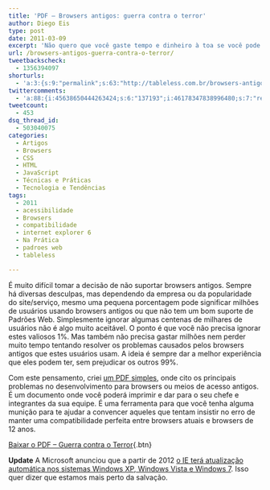 ```yaml
---
title: 'PDF – Browsers antigos: guerra contra o terror'
author: Diego Eis
type: post
date: 2011-03-09
excerpt: 'Não quero que você gaste tempo e dinheiro à toa se você pode ter resultados melhores se mudar um pouco o foco do desenvolvimento. Quero que você entenda que os visitantes que utilizam browsers antigos são sempre a minoria. '
url: /browsers-antigos-guerra-contra-o-terror/
tweetbackscheck:
  - 1356394097
shorturls:
  - 'a:3:{s:9:"permalink";s:63:"http://tableless.com.br/browsers-antigos-guerra-contra-o-terror";s:7:"tinyurl";s:26:"http://tinyurl.com/3fhup6d";s:4:"isgd";s:19:"http://is.gd/ZHjJWC";}'
twittercomments:
  - 'a:88:{i:45638650444263424;s:6:"137193";i:46178347838996480;s:7:"retweet";i:45974177542438912;s:7:"retweet";i:45925117884248065;s:7:"retweet";i:45915061365121024;s:7:"retweet";i:45911477038747648;s:7:"retweet";i:45910700417220608;s:7:"retweet";i:45910279699169280;s:7:"retweet";i:45910242751561728;s:7:"retweet";i:45910138820902912;s:7:"retweet";i:53186205931679745;s:6:"137475";i:57658440629227520;s:6:"137585";i:57909660484763648;s:7:"retweet";i:57864816622186496;s:7:"retweet";i:57864368691494912;s:7:"retweet";i:57864075257982976;s:7:"retweet";i:103662636251623424;s:7:"retweet";i:103626657289613313;s:7:"retweet";i:103591685174460416;s:7:"retweet";i:103562700432486400;s:7:"retweet";i:103562479736586240;s:7:"retweet";i:103545297501822976;s:7:"retweet";i:103542792487309312;s:7:"retweet";i:103533453777190912;s:7:"retweet";i:103532055689822208;s:7:"retweet";i:103525131577602049;s:7:"retweet";i:103524846494957568;s:7:"retweet";i:103524683990831104;s:7:"retweet";i:103522418227814400;s:7:"retweet";i:103521975397388288;s:7:"retweet";i:103520484989222912;s:7:"retweet";i:103520040992784384;s:7:"retweet";i:103519949036859394;s:7:"retweet";i:103519681574473728;s:7:"retweet";i:103519012159369218;s:7:"retweet";i:103518839748313088;s:7:"retweet";i:103518681333645312;s:7:"retweet";i:103518568506855425;s:7:"retweet";i:103517990133309440;s:7:"retweet";i:103517869043752960;s:7:"retweet";i:103517753104801793;s:7:"retweet";i:103517726861049856;s:7:"retweet";i:103517710247403520;s:7:"retweet";i:103517604739690496;s:7:"retweet";i:103517569075511296;s:7:"retweet";i:103517561597083648;s:7:"retweet";i:103517518869700609;s:7:"retweet";i:103517146390335489;s:7:"retweet";i:103517125905354753;s:7:"retweet";i:103517096360689664;s:7:"retweet";i:103516821998669825;s:7:"retweet";i:103516776029110272;s:7:"retweet";i:103516764159217664;s:7:"retweet";i:103516698539335681;s:7:"retweet";i:103516693204172801;s:7:"retweet";i:103516493639196672;s:7:"retweet";i:103516474349596672;s:7:"retweet";i:103516386260819968;s:7:"retweet";i:103516362487496704;s:7:"retweet";i:103516326953357312;s:7:"retweet";i:121738617470205953;s:7:"retweet";i:121092268282220544;s:7:"retweet";i:120957545086074880;s:7:"retweet";i:120939360093872130;s:7:"retweet";i:120912068164587520;s:7:"retweet";i:120909598818447362;s:7:"retweet";i:120908857869484032;s:7:"retweet";i:120906471063035904;s:7:"retweet";i:120906430411841536;s:7:"retweet";i:120906148076462080;s:7:"retweet";i:120905964915396608;s:7:"retweet";i:120905286843244545;s:7:"retweet";i:162592642717327360;s:7:"retweet";i:162579892880420864;s:7:"retweet";i:162545688922693632;s:7:"retweet";i:216269296635092992;s:7:"retweet";i:216236181241856000;s:7:"retweet";i:216235123266428928;s:7:"retweet";i:216234394631946240;s:7:"retweet";i:216233914526744576;s:7:"retweet";i:216232873735364608;s:7:"retweet";i:216232353700388864;s:7:"retweet";i:216232319302909953;s:7:"retweet";i:216232068336713728;s:7:"retweet";i:216231281829224448;s:7:"retweet";i:223463891823366144;s:7:"retweet";i:276037561657462784;s:7:"retweet";i:276022139419783169;s:7:"retweet";}'
tweetcount:
  - 453
dsq_thread_id:
  - 503040075
categories:
  - Artigos
  - Browsers
  - CSS
  - HTML
  - JavaScript
  - Técnicas e Práticas
  - Tecnologia e Tendências
tags:
  - 2011
  - acessibilidade
  - Browsers
  - compatibilidade
  - internet explorer 6
  - Na Prática
  - padroes web
  - tableless

---
```

É muito difícil tomar a decisão de não suportar browsers antigos. Sempre há diversas desculpas, mas dependendo da empresa ou da popularidade do site/serviço, mesmo uma pequena porcentagem pode significar milhões de usuários usando browsers antigos ou que não tem um bom suporte de Padrões Web. Simplesmente ignorar algumas centenas de milhares de usuários não é algo muito aceitável. O ponto é que você não precisa ignorar estes valiosos 1%. Mas também não precisa gastar milhões nem perder muito tempo tentando resolver os problemas causados pelos browsers antigos que estes usuários usam. A ideia é sempre dar a melhor experiência que eles podem ter, sem prejudicar os outros 99%. 

Com este pensamento, criei [um PDF simples][1], onde cito os principais problemas no desenvolvimento para browsers ou meios de acesso antigos. É um documento onde você poderá imprimir e dar para o seu chefe e integrantes da sua equipe. É uma ferramenta para que você tenha alguma munição para te ajudar a convencer aqueles que tentam insistir no erro de manter uma compatibilidade perfeita entre browsers atuais e browsers de 12 anos.

[Baixar o PDF &#8211; Guerra contra o Terror][1]{.btn}



**Update** A Microsoft anunciou que a partir de 2012 [o IE terá atualização automática nos sistemas Windows XP, Windows Vista e Windows 7][2]. Isso quer dizer que estamos mais perto da salvação.

 [1]: http://bit.ly/1hbexD3
 [2]: http://windowsteamblog.com/ie/b/ie/archive/2011/12/15/ie-to-start-automatic-upgrades-across-windows-xp-windows-vista-and-windows-7.aspx